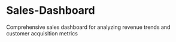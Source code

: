 # Sales-Dashboard
Comprehensive sales dashboard for analyzing revenue trends and customer acquisition metrics
